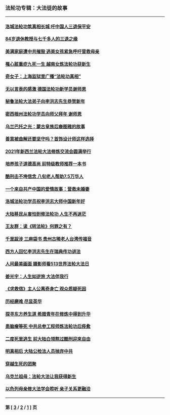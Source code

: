 ### 法轮功专辑：大法徒的故事
---
#### [洛城法轮功筑真相长城 吁中国人三退保平安](../../pages/nf1147481/n13892471.md?04160430) 
#### [84岁退休教授与七千多人的三退之缘](../../pages/nf1147481/n13796650.md?04160430) 
#### [美满家庭遭中共摧毁 逃美女孩紧急呼吁营救母亲](../../pages/nf1147481/n13792859.md?04160430) 
#### [罹心脏重症九死一生 越南女炼法轮功获新生](../../pages/nf1147481/n13732766.md?04160430) 
#### [奇女子：上海监狱里广播“法轮功真相”](../../pages/nf1147481/n13726443.md?04160430) 
#### [无以言表的感激 德国法轮功新学员谢师恩](../../pages/nf1147481/n13543790.md?04160430) 
#### [秘鲁法轮大法弟子向李洪志先生恭贺新年](../../pages/nf1147481/n13540182.md?04160430) 
#### [密西根州法轮功学员向师父拜年 谢师恩](../../pages/nf1147481/n13538183.md?04160430) 
#### [乌兰巴托之光：蒙古皇族后裔图雅的故事](../../pages/nf1147481/n13155759.md?04160430) 
#### [善意被曲解还要坚守吗？首饰设计师这样选择](../../pages/nf1147481/n13077575.md?04160430) 
#### [2021年新西兰法轮大法修炼交流会圆满举行](../../pages/nf1147481/n13033149.md?04160430) 
#### [培养孩子道德高尚 前特级教师推荐一本书](../../pages/nf1147481/n12938640.md?04160430) 
#### [酷刑击不垮信念 八旬老人帮助7.5万华人](../../pages/nf1147481/n12880712.md?04160430) 
#### [一个来自共产中国的爱情故事：营救未婚妻](../../pages/nf1147481/n12778386.md?04160430) 
#### [洛城法轮功学员祝李洪志大师中国新年好](../../pages/nf1147481/n12724685.md?04160430) 
#### [大陆移民从害怕到修法轮功 人生不再迷茫](../../pages/nf1147481/n12414325.md?04160430) 
#### [王友群：读《转法轮》何罪之有？](../../pages/nf1147481/n12408647.md?04160430) 
#### [千里跋涉 三麻袋书 贵州古稀老人台湾传福音](../../pages/nf1147481/n12198750.md?04160430) 
#### [西方人回忆李洪志先生在瑞典传功讲法](../../pages/nf1147481/n12099607.md?04160430) 
#### [人间最美画面 摄影师看513世界法轮大法日](../../pages/nf1147481/n12094118.md?04160430) 
#### [姜光宇：人生如逆旅 大法伴我行](../../pages/nf1147481/n12088664.md?04160430) 
#### [《求救信》主人公离奇身亡 观众质疑死因](../../pages/nf1147481/n11845215.md?04160430) 
#### [历经磨难 尽显英华](../../pages/nf1147481/n11723297.md?04160430) 
#### [探寻东方养生道 希腊青年在修炼中得到升华](../../pages/nf1147481/n11494502.md?04160430) 
#### [患脑瘤等死 中共总参工程师炼法轮功后痊愈](../../pages/nf1147481/n11466682.md?04160430) 
#### [二度死里逃生 前大陆白领熬过酷刑迎来自由](../../pages/nf1147481/n11368594.md?04160430) 
#### [明真相后 大陆公检法人员抛弃中共](../../pages/nf1147481/n11358618.md?04160430) 
#### [穿越生死的团聚](../../pages/nf1147481/n11258922.md?04160430) 
#### [乌克兰祖母：法轮大法让我获得新生](../../pages/nf1147481/n11269457.md?04160430) 
#### [以色列母亲修大法学会聆听 亲子关系更融洽](../../pages/nf1147481/n11268195.md?04160430) 

---
#### 第 [ [3](./3.md?04160430) / [2](./2.md?04160430) / [1](./1.md?04160430) ] 页
